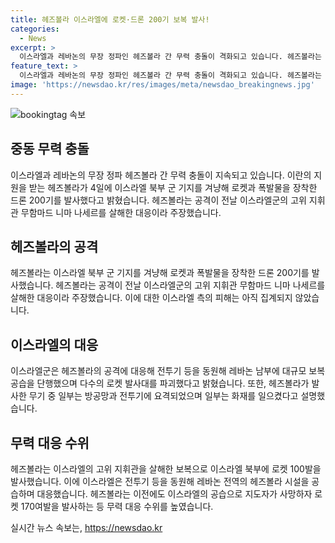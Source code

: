 ```yaml
---
title: 헤즈볼라 이스라엘에 로켓·드론 200기 보복 발사!
categories:
  - News
excerpt: >
  이스라엘과 레바논의 무장 정파인 헤즈볼라 간 무력 충돌이 격화되고 있습니다. 헤즈볼라는 이스라엘 북부의 군 기지를 겨냥해 로켓과 폭발물을 장착한 드론 200기를 발사했으며, 이에 대한 이스라엘의 반격으로 대규모 보복 공습이 이뤄졌습니다. 이번 충돌은 지난달 이스라엘의 헤즈볼라 최고위급 지휘관 사망 이후 높아진 긴장 상태에서 벌어진 것으로 보입니다. (사진=)
feature_text: >
  이스라엘과 레바논의 무장 정파인 헤즈볼라 간 무력 충돌이 격화되고 있습니다. 헤즈볼라는 이스라엘 북부의 군 기지를 겨냥해 로켓과 폭발물을 장착한 드론 200기를 발사했으며, 이에 대한 이스라엘의 반격으로 대규모 보복 공습이 이뤄졌습니다. 이번 충돌은 지난달 이스라엘의 헤즈볼라 최고위급 지휘관 사망 이후 높아진 긴장 상태에서 벌어진 것으로 보입니다. (사진=)
image: 'https://newsdao.kr/res/images/meta/newsdao_breakingnews.jpg'
---
```


<p><img src="https://newsdao.kr/res/images/meta/newsdao_breakingnews.jpg" alt="bookingtag 속보" /></p>

<h2 data-ke-size="size26">중동 무력 충돌</h2>

<p data-ke-size="size16">이스라엘과 레바논의 무장 정파 헤즈볼라 간 무력 충돌이 지속되고 있습니다. 이란의 지원을 받는 헤즈볼라가 4일에 이스라엘 북부 군 기지를 겨냥해 로켓과 폭발물을 장착한 드론 200기를 발사했다고 밝혔습니다. 헤즈볼라는 공격이 전날 이스라엘군의 고위 지휘관 무함마드 니마 나세르를 살해한 대응이라 주장했습니다.</p>

<h2 data-ke-size="size26">헤즈볼라의 공격</h2>

<p data-ke-size="size16">헤즈볼라는 이스라엘 북부 군 기지를 겨냥해 로켓과 폭발물을 장착한 드론 200기를 발사했습니다. 헤즈볼라는 공격이 전날 이스라엘군의 고위 지휘관 무함마드 니마 나세르를 살해한 대응이라 주장했습니다. 이에 대한 이스라엘 측의 피해는 아직 집계되지 않았습니다.</p>

<h2 data-ke-size="size26">이스라엘의 대응</h2>

<p data-ke-size="size16">이스라엘군은 헤즈볼라의 공격에 대응해 전투기 등을 동원해 레바논 남부에 대규모 보복 공습을 단행했으며 다수의 로켓 발사대를 파괴했다고 밝혔습니다. 또한, 헤즈볼라가 발사한 무기 중 일부는 방공망과 전투기에 요격되었으며 일부는 화재를 일으켰다고 설명했습니다.</p>

<h2 data-ke-size="size26">무력 대응 수위</h2>

<p data-ke-size="size16">헤즈볼라는 이스라엘의 고위 지휘관을 살해한 보복으로 이스라엘 북부에 로켓 100발을 발사했습니다. 이에 이스라엘은 전투기 등을 동원해 레바논 전역의 헤즈볼라 시설을 공습하며 대응했습니다. 헤즈볼라는 이전에도 이스라엘의 공습으로 지도자가 사망하자 로켓 170여발을 발사하는 등 무력 대응 수위를 높였습니다.</p>
실시간 뉴스 속보는, <a href="https://newsdao.kr" rel="dofollow">https://newsdao.kr</a>


